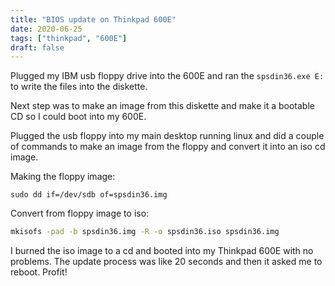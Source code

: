 ```yaml
---
title: "BIOS update on Thinkpad 600E"
date: 2020-06-25
tags: ["thinkpad", "600E"]
draft: false
---
```


Plugged my IBM usb floppy drive into the 600E and ran the `spsdin36.exe E:` to write the files into the diskette.

Next step was to make an image from this diskette and make it a bootable CD so I could boot into my 600E.

Plugged the usb floppy into my main desktop running linux and did a couple of commands to make an image from the floppy and convert it into an iso cd image.

Making the floppy image:
```
sudo dd if=/dev/sdb of=spsdin36.img
```

Convert from floppy image to iso:
```sh
mkisofs -pad -b spsdin36.img -R -o spsdin36.iso spsdin36.img 
```

I burned the iso image to a cd and booted into my Thinkpad 600E with no problems.
The update process was like 20 seconds and then it asked me to reboot. Profit!